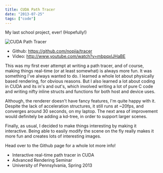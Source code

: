 ```yaml
---
title: CUDA Path Tracer
date: "2013-07-25"
tags: ["code"]
---
```


My last school project, ever! (Hopefully!)

![CUDA Path Tracer](/portfolio/cudatracer_1.jpg)

- Github: https://github.com/nopjia/tracer
- Video: http://www.youtube.com/watch?v=mbpqxlJHaBE

This was my first ever attempt at writing a path tracer, and of course, making things real-time (or at least somewhat) is always more fun. It was something I've always wanted to do. I learned a whole lot about physically based rendering, for obvious reasons. But I also learned a lot about coding in CUDA and its in's and out's, which involved writing a lot of pure C code and writing nifty inline structs and functions for both host and device uses.

Although, the renderer doesn't have fancy features, I'm quite happy with it. Despite the lack of acceleration structures, it still runs at ~20fps, and converges around 30 seconds, on my laptop. The next area of improvement would definitely be adding a kd-tree, in order to support larger scenes.

Finally, as usual, I decided to make things interesting by making it interactive. Being able to easily modify the scene on the fly really makes it more fun and creates lots of interesting images.

Head over to the Github page for a whole lot more info!

- Interactive real-time path tracer in CUDA
- Advanced Rendering Seminar
- University of Pennsylvania, Spring 2013
